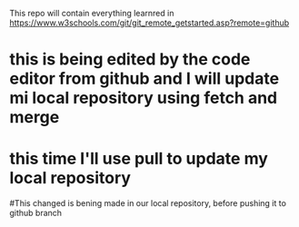 This repo will contain everything learnred in https://www.w3schools.com/git/git_remote_getstarted.asp?remote=github
# this is being edited by the code editor from github and I will update mi local repository using fetch and merge
# this time I'll use pull to update my local repository 
#This changed is bening made in our local repository, before pushing it to github branch
